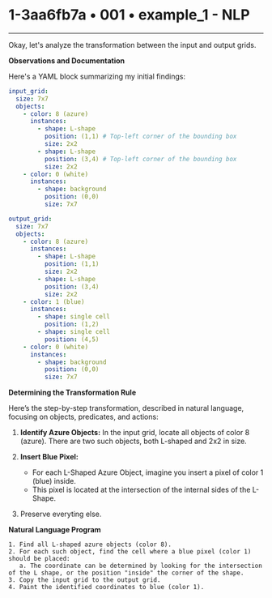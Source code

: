 # 1-3aa6fb7a • 001 • example_1 - NLP

---
Okay, let's analyze the transformation between the input and output grids.

**Observations and Documentation**

Here's a YAML block summarizing my initial findings:

```yaml
input_grid:
  size: 7x7
  objects:
    - color: 8 (azure)
      instances:
        - shape: L-shape
          position: (1,1) # Top-left corner of the bounding box
          size: 2x2
        - shape: L-shape
          position: (3,4) # Top-left corner of the bounding box
          size: 2x2
    - color: 0 (white)
      instances:
        - shape: background
          position: (0,0)
          size: 7x7
```

```yaml
output_grid:
  size: 7x7
  objects:
    - color: 8 (azure)
      instances:
        - shape: L-shape
          position: (1,1)
          size: 2x2
        - shape: L-shape
          position: (3,4)
          size: 2x2
    - color: 1 (blue)
      instances:
        - shape: single cell
          position: (1,2)
        - shape: single cell
          position: (4,5)
    - color: 0 (white)
      instances:
        - shape: background
          position: (0,0)
          size: 7x7

```

**Determining the Transformation Rule**

Here’s the step-by-step transformation, described in natural language, focusing on objects, predicates, and actions:

1.  **Identify Azure Objects:** In the input grid, locate all objects of color 8 (azure). There are two such objects, both L-shaped and 2x2 in size.

2.  **Insert Blue Pixel:**
    *   For each L-Shaped Azure Object, imagine you insert a pixel of color 1 (blue) inside.
    *   This pixel is located at the intersection of the internal sides of the L-Shape.

3. Preserve everyting else.

**Natural Language Program**
```
1. Find all L-shaped azure objects (color 8).
2. For each such object, find the cell where a blue pixel (color 1) should be placed:
   a. The coordinate can be determined by looking for the intersection of the L shape, or the position "inside" the corner of the shape.
3. Copy the input grid to the output grid.
4. Paint the identified coordinates to blue (color 1).
```

